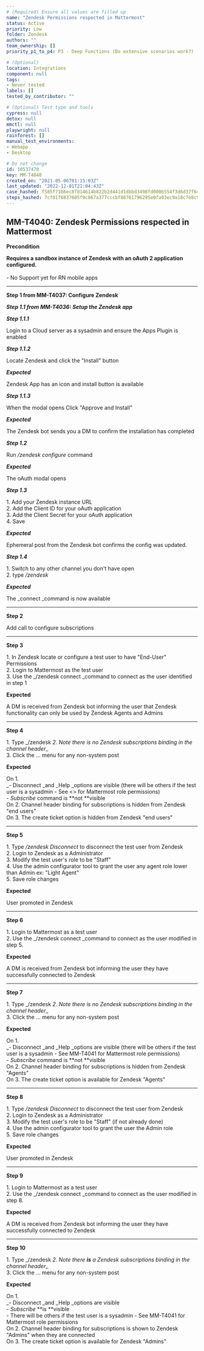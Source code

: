 ```yaml
---
# (Required) Ensure all values are filled up
name: "Zendesk Permissions respected in Mattermost"
status: Active
priority: Low
folder: Zendesk
authors: ""
team_ownership: []
priority_p1_to_p4: P3 - Deep Functions (Do extensive scenarios work?)

# (Optional)
location: Integrations
component: null
tags: 
- Never tested
labels: []
tested_by_contributor: ""

# (Optional) Test type and tools
cypress: null
detox: null
mmctl: null
playwright: null
rainforest: []
manual_test_environments: 
- Webapp
- Desktop

# Do not change
id: 10537470
key: MM-T4040
created_on: "2021-05-06T01:15:03Z"
last_updated: "2022-12-01T21:04:43Z"
case_hashed: f585f71b6ec8f814614b822b2d441d1dbbd3498fd000b554f3d6d37f644b8c50c037966f15b0bcd4a245e0633d19b9dc
steps_hashed: 7cf01f6837605f9c867a377cccbf88761796295e0fa93ec9a18c7e8c9cc73bc4a5f409a133c291663faa2e3aec81cad3
---
```


<!-- (Auto-generated) Based on frontmatter's "key" and "name" -->

## MM-T4040: Zendesk Permissions respected in Mattermost

**Precondition**

**Requires a sandbox instance of Zendesk with an oAuth 2 application configured.**\
\
\- No Support yet for RN mobile apps

---

**Step 1 from MM-T4037: Configure Zendesk**

<!-- (Auto-generated) Note: Steps 1.1 to 1.4 should not be updated here. Instead, modify directly to the referenced MM-T4037 test case. -->

_**Step 1.1 from MM-T4036: Setup the Zendesk app**_

<!-- (Auto-generated) Note: Steps 1.1.1 to 1.1.3 should not be updated here. Instead, modify directly to the referenced MM-T4036 test case. -->

_**Step 1.1.1**_

Login to a Cloud server as a sysadmin and ensure the Apps Plugin is enabled

_**Step 1.1.2**_

Locate Zendesk and click the "Install" button

_**Expected**_

Zendesk App has an icon and install button is available

_**Step 1.1.3**_

When the modal opens Click "Approve and Install"

_**Expected**_

The Zendesk bot sends you a DM to confirm the installation has completed

_**Step 1.2**_

Run _/zendesk configure_ command

_**Expected**_

The oAuth modal opens

_**Step 1.3**_

1\. Add your Zendesk instance URL\
2\. Add the Client ID for your oAuth application\
3\. Add the Client Secret for your oAuth application\
4\. Save

_**Expected**_

Ephemeral post from the Zendesk bot confirms the config was updated.

_**Step 1.4**_

1\. Switch to any other channel you don't have open\
2\. type _/zendesk_

_**Expected**_

The \_connect \_command is now available

---

**Step 2**

Add call to configure subscriptions

---

**Step 3**

1\. In Zendesk locate or configure a test user to have "End-User" Permissions\
2\. Login to Mattermost as the test user\
3\. Use the \_/zendesk connect \_command to connect as the user identified in step 1

**Expected**

A DM is received from Zendesk bot informing the user that Zendesk functionality can only be used by Zendesk Agents and Admins

---

**Step 4**

1\. Type \_/zendesk _2_. _Note there is no Zendesk subscriptions binding in the channel header_\_\
3\. Click the ... menu for any non-system post

**Expected**

On 1.\
\_- Disconnect \_and \_Help \_options are visible (there will be others if the test user is a sysadmin - See <> for Mattermost role permissions)\
\- _Subscribe_ command is \*\*not \*\*visible\
On 2. Channel header binding for subscriptions is hidden from Zendesk "end users"\
On 3. The create ticket option is hidden from Zendesk "end users"

---

**Step 5**

1\. Type _/zendesk_ _Disconnect_ to disconnect the test user from Zendesk\
2\. Login to Zendesk as a Administrator\
3\. Modify the test user's role to be "Staff"\
4\. Use the admin configurator tool to grant the user any agent role lower than Admin ex: "Light Agent"\
5\. Save role changes

**Expected**

User promoted in Zendesk

---

**Step 6**

1\. Login to Mattermost as a test user\
2\. Use the \_/zendesk connect \_command to connect as the user modified in step 5.

**Expected**

A DM is received from Zendesk bot informing the user they have successfully connected to Zendesk

---

**Step 7**

1\. Type \_/zendesk _2_. _Note there is no Zendesk subscriptions binding in the channel header_\_\
3\. Click the ... menu for any non-system post

**Expected**

On 1.\
\_- Disconnect \_and \_Help \_options are visible (there will be others if the test user is a sysadmin - See MM-T4041 for Mattermost role permissions)\
\- _Subscribe_ command is \*\*not \*\*visible\
On 2. Channel header binding for subscriptions is hidden from Zendesk "Agents"\
On 3. The create ticket option is available for Zendesk "Agents"

---

**Step 8**

1\. Type _/zendesk_ _Disconnect_ to disconnect the test user from Zendesk\
2\. Login to Zendesk as a Administrator\
3\. Modify the test user's role to be "Staff" (if not already done)\
4\. Use the admin configurator tool to grant the user the Admin role\
5\. Save role changes

**Expected**

User promoted in Zendesk

---

**Step 9**

1\. Login to Mattermost as a test user\
2\. Use the \_/zendesk connect \_command to connect as the user modified in step 8.

**Expected**

A DM is received from Zendesk bot informing the user they have successfully connected to Zendesk

---

**Step 10**

1\. Type \_/zendesk _2_. _Note there **is** a Zendesk subscriptions binding in the channel header_\_\
3\. Click the ... menu for any non-system post

**Expected**

On 1.\
\_- Disconnect \_and \_Help \_options are visible\
\- _Subscribe_ \*\*is \*\*visible\
\- There will be others if the test user is a sysadmin - See MM-T4041 for Mattermost role permissions\
On 2. Channel header binding for subscriptions is shown to Zendesk "Admins" when they are connected\
On 3. The create ticket option is available for Zendesk "Admins"

